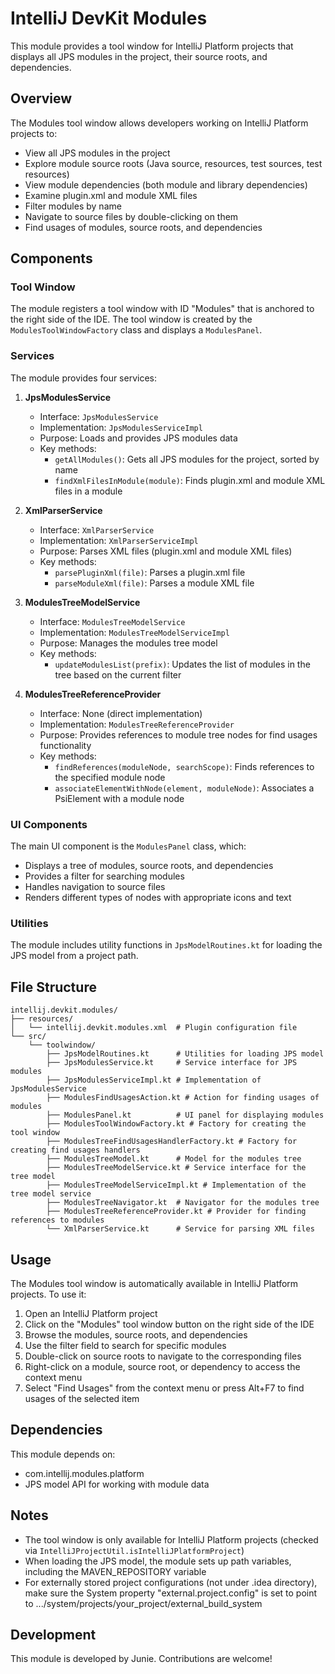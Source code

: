 # IntelliJ DevKit Modules

This module provides a tool window for IntelliJ Platform projects that displays all JPS modules in the project, their source roots, and dependencies.

## Overview

The Modules tool window allows developers working on IntelliJ Platform projects to:
- View all JPS modules in the project
- Explore module source roots (Java source, resources, test sources, test resources)
- View module dependencies (both module and library dependencies)
- Examine plugin.xml and module XML files
- Filter modules by name
- Navigate to source files by double-clicking on them
- Find usages of modules, source roots, and dependencies

## Components

### Tool Window

The module registers a tool window with ID "Modules" that is anchored to the right side of the IDE. The tool window is created by the `ModulesToolWindowFactory` class and displays a `ModulesPanel`.

### Services

The module provides four services:

1. **JpsModulesService**
   - Interface: `JpsModulesService`
   - Implementation: `JpsModulesServiceImpl`
   - Purpose: Loads and provides JPS modules data
   - Key methods:
     - `getAllModules()`: Gets all JPS modules for the project, sorted by name
     - `findXmlFilesInModule(module)`: Finds plugin.xml and module XML files in a module

2. **XmlParserService**
   - Interface: `XmlParserService`
   - Implementation: `XmlParserServiceImpl`
   - Purpose: Parses XML files (plugin.xml and module XML files)
   - Key methods:
     - `parsePluginXml(file)`: Parses a plugin.xml file
     - `parseModuleXml(file)`: Parses a module XML file

3. **ModulesTreeModelService**
   - Interface: `ModulesTreeModelService`
   - Implementation: `ModulesTreeModelServiceImpl`
   - Purpose: Manages the modules tree model
   - Key methods:
     - `updateModulesList(prefix)`: Updates the list of modules in the tree based on the current filter

4. **ModulesTreeReferenceProvider**
   - Interface: None (direct implementation)
   - Implementation: `ModulesTreeReferenceProvider`
   - Purpose: Provides references to module tree nodes for find usages functionality
   - Key methods:
     - `findReferences(moduleNode, searchScope)`: Finds references to the specified module node
     - `associateElementWithNode(element, moduleNode)`: Associates a PsiElement with a module node

### UI Components

The main UI component is the `ModulesPanel` class, which:
- Displays a tree of modules, source roots, and dependencies
- Provides a filter for searching modules
- Handles navigation to source files
- Renders different types of nodes with appropriate icons and text

### Utilities

The module includes utility functions in `JpsModelRoutines.kt` for loading the JPS model from a project path.

## File Structure

```
intellij.devkit.modules/
├── resources/
│   └── intellij.devkit.modules.xml  # Plugin configuration file
└── src/
    └── toolwindow/
        ├── JpsModelRoutines.kt      # Utilities for loading JPS model
        ├── JpsModulesService.kt     # Service interface for JPS modules
        ├── JpsModulesServiceImpl.kt # Implementation of JpsModulesService
        ├── ModulesFindUsagesAction.kt # Action for finding usages of modules
        ├── ModulesPanel.kt          # UI panel for displaying modules
        ├── ModulesToolWindowFactory.kt # Factory for creating the tool window
        ├── ModulesTreeFindUsagesHandlerFactory.kt # Factory for creating find usages handlers
        ├── ModulesTreeModel.kt      # Model for the modules tree
        ├── ModulesTreeModelService.kt # Service interface for the tree model
        ├── ModulesTreeModelServiceImpl.kt # Implementation of the tree model service
        ├── ModulesTreeNavigator.kt  # Navigator for the modules tree
        ├── ModulesTreeReferenceProvider.kt # Provider for finding references to modules
        └── XmlParserService.kt      # Service for parsing XML files
```

## Usage

The Modules tool window is automatically available in IntelliJ Platform projects. To use it:

1. Open an IntelliJ Platform project
2. Click on the "Modules" tool window button on the right side of the IDE
3. Browse the modules, source roots, and dependencies
4. Use the filter field to search for specific modules
5. Double-click on source roots to navigate to the corresponding files
6. Right-click on a module, source root, or dependency to access the context menu
7. Select "Find Usages" from the context menu or press Alt+F7 to find usages of the selected item

## Dependencies

This module depends on:
- com.intellij.modules.platform
- JPS model API for working with module data

## Notes

- The tool window is only available for IntelliJ Platform projects (checked via `IntelliJProjectUtil.isIntelliJPlatformProject`)
- When loading the JPS model, the module sets up path variables, including the MAVEN_REPOSITORY variable
- For externally stored project configurations (not under .idea directory), make sure the System property "external.project.config" is set to point to .../system/projects/your_project/external_build_system

## Development

This module is developed by Junie. Contributions are welcome!
